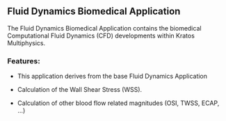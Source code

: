 ## Fluid Dynamics Biomedical Application

The Fluid Dynamics Biomedical Application contains the biomedical Computational Fluid Dynamics (CFD) developments within Kratos Multiphysics.

### Features:

- This application derives from the base Fluid Dynamics Application

- Calculation of the Wall Shear Stress (WSS).

- Calculation of other blood flow related magnitudes (OSI, TWSS, ECAP, ...)
